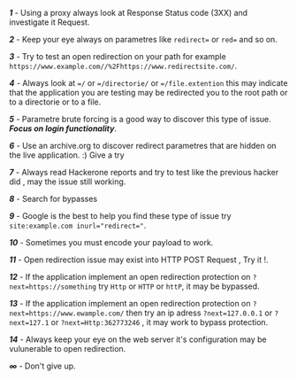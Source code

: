 ***1*** - Using a proxy always look at Response Status code (3XX) and investigate it Request.

***2*** - Keep your eye always on parametres like `redirect=` or `red=` and so on.

***3*** - Try to test an open redirection on your path for example `https://www.example.com//%2Fhttps://www.redirectsite.com/`.

***4*** - Always look at `=/` or `=/directorie/` or `=/file.extention` this may indicate that the application you are testing may be redirected you to the root path or to a directorie or to a file.

***5*** - Parametre brute forcing is a good way to discover this type of issue. ***Focus on login functionality***.

***6*** - Use an archive.org to discover redirect parametres that are hidden on the live application. :) Give a try

***7*** - Always read Hackerone reports and try to test like the previous hacker did , may the issue still working.

***8*** - Search for bypasses

***9*** - Google is the best to help you find these type of issue try `site:example.com inurl="redirect="`.

***10*** - Sometimes you must encode your payload to work.

***11*** - Open redirection issue may exist into HTTP POST Request , Try it !.

***12*** - If the application implement an open redirection protection on `?next=https://something` try `Http` or `HTTP` or `httP`, it may be bypassed. 

***13*** - If the application implement an open redirection protection on `?next=https://www.ewample.com/` then try an ip adress `?next=127.0.0.1` or `?next=127.1` or `?next=Http:362773246` , it may work to bypass protection.

***14*** - Always keep your eye on the web server it's configuration may be vulunerable to open redirection.

***∞*** - Don't give up.
